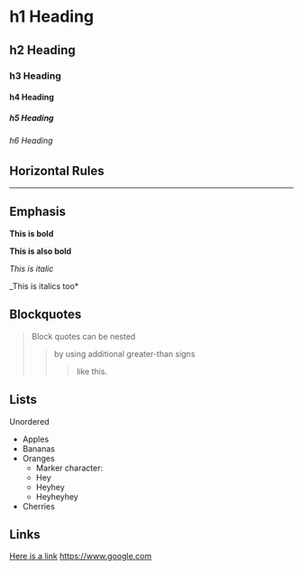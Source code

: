# h1 Heading
## h2 Heading
### h3 Heading
#### h4 Heading
##### h5 Heading
###### h6 Heading

## Horizontal Rules

-----

## Emphasis

**This is bold**

__This is also bold__

*This is italic*

_This is italics too*

## Blockquotes

> Block quotes can be nested
>> by using additional greater-than signs
> > > like this.

## Lists

Unordered
+ Apples
+ Bananas
+ Oranges
  - Marker character:
  * Hey
  * Heyhey
  * Heyheyhey
+ Cherries

## Links

[Here is a link](https://www.google.com)
<https://www.google.com>
